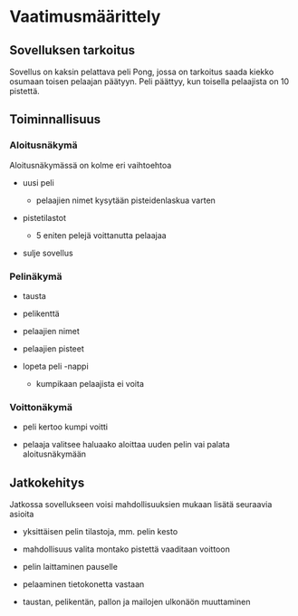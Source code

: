 # Vaatimusmäärittely

## Sovelluksen tarkoitus

Sovellus on kaksin pelattava peli Pong, jossa on tarkoitus saada kiekko osumaan toisen pelaajan päätyyn. Peli päättyy, kun toisella pelaajista on 10 pistettä.

## Toiminnallisuus

### Aloitusnäkymä

Aloitusnäkymässä on kolme eri vaihtoehtoa

* uusi peli
  * pelaajien nimet kysytään pisteidenlaskua varten

* pistetilastot
  * 5 eniten pelejä voittanutta pelaajaa

* sulje sovellus

### Pelinäkymä

* tausta

* pelikenttä

* pelaajien nimet

* pelaajien pisteet

* lopeta peli -nappi
  * kumpikaan pelaajista ei voita

### Voittonäkymä

* peli kertoo kumpi voitti

* pelaaja valitsee haluaako aloittaa uuden pelin vai palata aloitusnäkymään

## Jatkokehitys

Jatkossa sovellukseen voisi mahdollisuuksien mukaan lisätä seuraavia asioita

* yksittäisen pelin tilastoja, mm. pelin kesto

* mahdollisuus valita montako pistettä vaaditaan voittoon

* pelin laittaminen pauselle

* pelaaminen tietokonetta vastaan

* taustan, pelikentän, pallon ja mailojen ulkonäön muuttaminen
